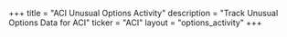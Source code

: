 +++
title = "ACI Unusual Options Activity"
description = "Track Unusual Options Data for ACI"
ticker = "ACI"
layout = "options_activity"
+++

